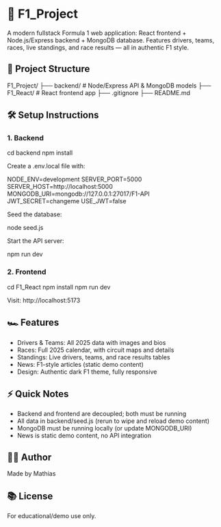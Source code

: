 # 🏁 F1_Project

A modern fullstack Formula 1 web application: React frontend + Node.js/Express backend + MongoDB database.
Features drivers, teams, races, live standings, and race results — all in authentic F1 style.

## 🚦 Project Structure

F1_Project/
├── backend/       # Node/Express API & MongoDB models
├── F1_React/      # React frontend app
├── .gitignore
├── README.md

## 🛠️ Setup Instructions

### 1. Backend

cd backend
npm install

Create a .env.local file with:

NODE_ENV=development
SERVER_PORT=5000
SERVER_HOST=http://localhost:5000
MONGODB_URI=mongodb://127.0.0.1:27017/F1-API
JWT_SECRET=changeme
USE_JWT=false

Seed the database:

node seed.js

Start the API server:

npm run dev

### 2. Frontend

cd F1_React
npm install
npm run dev

Visit: http://localhost:5173

## 🏎️ Features

- Drivers & Teams: All 2025 data with images and bios
- Races: Full 2025 calendar, with circuit maps and details
- Standings: Live drivers, teams, and race results tables
- News: F1-style articles (static demo content)
- Design: Authentic dark F1 theme, fully responsive

## ⚡ Quick Notes

- Backend and frontend are decoupled; both must be running
- All data in backend/seed.js (rerun to wipe and reload demo content)
- MongoDB must be running locally (or update MONGODB_URI)
- News is static demo content, no API integration

## 👨‍💻 Author

Made by Mathias

## 📚 License

For educational/demo use only.